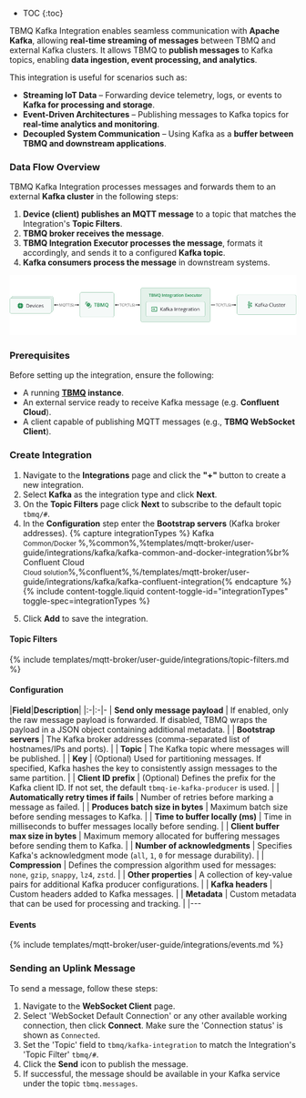 
* TOC 
{:toc}

TBMQ Kafka Integration enables seamless communication with **Apache Kafka**, allowing **real-time streaming of messages** between TBMQ and external Kafka clusters. 
It allows TBMQ to **publish messages** to Kafka topics, enabling **data ingestion, event processing, and analytics**.

This integration is useful for scenarios such as:

- **Streaming IoT Data** – Forwarding device telemetry, logs, or events to **Kafka for processing and storage**.
- **Event-Driven Architectures** – Publishing messages to Kafka topics for **real-time analytics and monitoring**.
- **Decoupled System Communication** – Using Kafka as a **buffer between TBMQ and downstream applications**.

### Data Flow Overview

TBMQ Kafka Integration processes messages and forwards them to an external **Kafka cluster** in the following steps:

1. **Device (client) publishes an MQTT message** to a topic that matches the Integration's **Topic Filters**.
2. **TBMQ broker receives the message**.
3. **TBMQ Integration Executor processes the message**, formats it accordingly, and sends it to a configured **Kafka topic**.
4. **Kafka consumers process the message** in downstream systems.

![image](/images/mqtt-broker/integrations/tbmq-kafka-integration.png)

### Prerequisites

Before setting up the integration, ensure the following:

- A running **[TBMQ](/docs/mqtt-broker/install/installation-options/) instance**.
- An external service ready to receive Kafka message (e.g. **Confluent Cloud**).
- A client capable of publishing MQTT messages (e.g., **TBMQ WebSocket Client**).

### Create Integration

1. Navigate to the **Integrations** page and click the **"+"** button to create a new integration.
2. Select **Kafka** as the integration type and click **Next**.
3. On the **Topic Filters** page click **Next** to subscribe to the default topic `tbmq/#`.
4. In the **Configuration** step enter the **Bootstrap servers** (Kafka broker addresses).
{% capture integrationTypes %}
Kafka<br><small>Common/Docker </small>%,%common%,%templates/mqtt-broker/user-guide/integrations/kafka/kafka-common-and-docker-integration%br%
Confluent Cloud<br><small>Cloud solution</small>%,%confluent%,%/templates/mqtt-broker/user-guide/integrations/kafka/kafka-confluent-integration{% endcapture %}
{% include content-toggle.liquid content-toggle-id="integrationTypes" toggle-spec=integrationTypes %}
<ol start="5">
  <li>Click <strong>Add</strong> to save the integration.</li>
</ol>

#### Topic Filters

{% include templates/mqtt-broker/user-guide/integrations/topic-filters.md %}

#### Configuration

|**Field**|**Description**|
|:-|:-|-
| **Send only message payload** | If enabled, only the raw message payload is forwarded. If disabled, TBMQ wraps the payload in a JSON object containing additional metadata. |
| **Bootstrap servers** | The Kafka broker addresses (comma-separated list of hostnames/IPs and ports). |
| **Topic** | The Kafka topic where messages will be published. |
| **Key** | (Optional) Used for partitioning messages. If specified, Kafka hashes the key to consistently assign messages to the same partition. |
| **Client ID prefix** | (Optional) Defines the prefix for the Kafka client ID. If not set, the default `tbmq-ie-kafka-producer` is used. |
| **Automatically retry times if fails** | Number of retries before marking a message as failed. |
| **Produces batch size in bytes** | Maximum batch size before sending messages to Kafka. |
| **Time to buffer locally (ms)** | Time in milliseconds to buffer messages locally before sending. |
| **Client buffer max size in bytes** | Maximum memory allocated for buffering messages before sending them to Kafka. |
| **Number of acknowledgments** | Specifies Kafka's acknowledgment mode (`all`, `1`, `0` for message durability). |
| **Compression** | Defines the compression algorithm used for messages: `none`, `gzip`, `snappy`, `lz4`, `zstd`. |
| **Other properties** | A collection of key-value pairs for additional Kafka producer configurations. |
| **Kafka headers** | Custom headers added to Kafka messages. |
| **Metadata** | Custom metadata that can be used for processing and tracking. |
|---

#### Events

{% include templates/mqtt-broker/user-guide/integrations/events.md %}

### Sending an Uplink Message

To send a message, follow these steps:

1. Navigate to the **WebSocket Client** page.
2. Select 'WebSocket Default Connection' or any other available working connection, then click **Connect**. Make sure the 'Connection status' is shown as `Connected`.
3. Set the 'Topic' field to `tbmq/kafka-integration` to match the Integration's 'Topic Filter' `tbmq/#`.
4. Click the **Send** icon to publish the message.
5. If successful, the message should be available in your Kafka service under the topic `tbmq.messages`.
